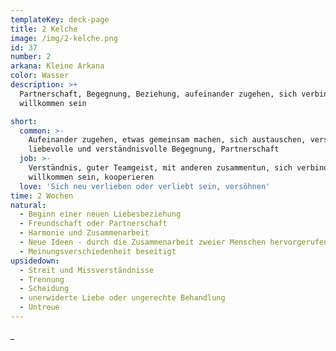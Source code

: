 ```yaml
---
templateKey: deck-page
title: 2 Kelche
image: /img/2-kelche.png
id: 37
number: 2
arkana: Kleine Arkana
color: Wasser
description: >+
  Partnerschaft, Begegnung, Beziehung, aufeinander zugehen, sich verbinden,
  willkommen sein

short:
  common: >-
    Aufeinander zugehen, etwas gemeinsam machen, sich austauschen, versöhnen,
    liebevolle und verständnisvolle Begegnung, Partnerschaft
  job: >-
    Verständnis, guter Teamgeist, mit anderen zusammentun, sich verbinden,
    willkommen sein, kooperieren
  love: 'Sich neu verlieben oder verliebt sein, versöhnen'
time: 2 Wochen
natural:
  - Beginn einer neuen Liebesbeziehung
  - Freundschaft oder Partnerschaft
  - Harmonie und Zusammenarbeit
  - Neue Ideen - durch die Zusammenarbeit zweier Menschen hervorgerufen
  - Meinungsverschiedenheit beseitigt
upsidedown:
  - Streit und Missverständnisse
  - Trennung
  - Scheidung
  - unerwiderte Liebe oder ungerechte Behandlung
  - Untreue
---
```

_
